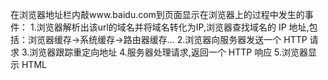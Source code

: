 在浏览器地址栏内敲www.baidu.com到页面显示在浏览器上的过程中发生的事件：
1.浏览器解析出该url的域名并将域名转化为IP,浏览器查找域名的 IP 地址,包括：浏览器缓存->系统缓存->路由器缓存...
2.浏览器向服务器发送一个 HTTP 请求
3.浏览器跟踪重定向地址
4.服务器处理请求,返回一个 HTTP 响应
5.浏览器显示 HTML
